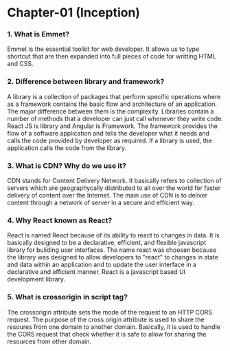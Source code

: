 
# Chapter-01 (Inception)

### 1. What is Emmet? 
Emmet is the essential toolkit for web developer. It allows us to type shortcut that are then expanded into full pieces of code for writting HTML and CSS.

### 2. Difference between library and framework? 
A library is a collection of packages that perform specific operations where as a framework contains the basic flow and architecture of an application. The major difference between them is the complexity. Libraries contain a number of methods that a developer can just call whenever they write code. React JS is library and Angular is Framework. The framework provides the flow of a software application and tells the developer what it needs and calls the code provided by developer as required. If a library is used, the application calls the code from the library.

### 3. What is CDN? Why do we use it?
CDN stands for Content Delivery Network. It basically refers to collection of servers which are geographycally distributed to all over the world for faster delivery of content over the Internet. The main use of CDN is to deliver content through a network of server in a secure and efficient way.

### 4. Why React known as React?
React is  named React because of its ability to react to changes in data. It is basically designed to be a declarative, efficient, and flexible javascript library for buliding user interfaces. The name react was choosen because the library was designed to allow developers to "react" to changes in state and data within an application and to update the user interface in a declarative and efficient manner. React is a javascript based UI development library.

### 5. What is crossorigin in script tag?
The crossorigin attribute sets the mode of the request to an HTTP CORS request. The purpose of the cross origin attribute is used to share the resoures from one domain to another domain. Basically, it is used to handle the CORS request that check whether it is safe to allow for sharing the resources from other domain. 
